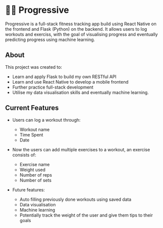 # 🏋🏽 Progressive

Progressive is a full-stack fitness tracking app build using React Native on the frontend and Flask (Python) 
on the backend. It allows users to log workouts and exerciss, with the goal of visualising progress and
eventually predicting progress using machine learning.

## About
This project was created to:
* Learn and apply Flask to build my own RESTful API
* Learn and use React Native to develop a mobile frontend
* Further practice full-stack development
* Utilise my data visualisation skills and eventually machine learning.

## Current Features

* Users can log a workout through:
    - Workout name
    - Time Spent
    - Date
* Now the users can add multiple exercises to a workout, an exercise consists of:
    - Exercise name
    - Weight used
    - Number of reps
    - Number of sets
 
* Future features:
   - Auto filling previously done workouts using saved data
   - Data visualisation
   - Machine learning
   - Potentially track the weight of the user and give them tips to their goals 
